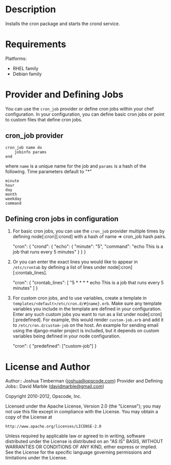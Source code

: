 Description
===========

Installs the cron package and starts the crond service.

Requirements
============

Platforms:

* RHEL family
* Debian family

Provider and Defining Jobs
==========================

You can use the `cron_job` provider or define cron jobs within your chef 
configuration. In your configuration, you can define basic cron jobs or 
point to custom files that define cron jobs.

cron_job provider
-----------------
    
    cron_job name do
        jobinfo params
    end

where `name` is a unique name for the job and `params` is a hash of the following. Time parameters default to "*"

    minute
    hour
    day
    month
    weekday
    command
    
Defining cron jobs in configuration
-----------------------------------

1. For basic cron jobs, you can use the `cron_job` provider multiple times by 
defining node[:cron][:crond] with a hash of name => cron_job hash pairs. 

    "cron": {
      "crond": {
        "echo": {
          "minute": "5",
          "command": "echo This is a job that runs every 5 minutes"
        }
      }
    }

2. Or you can enter the exact lines you would like to appear in `/etc/crontab` 
by defining a list of lines under node[:cron][:crontab_lines].

    "cron": {
        "crontab_lines": [
            "5 * * * * echo This is a job that runs every 5 minutes"
        ]
    }


3. For custom cron jobs, and to use variables, create a template in 
`templates/<default>/etc/cron.d/#{name}.erb`. Make sure any template 
variables you include in the template are defined in your configuration. 
Enter any such custom jobs you want to run as a list under 
node[:cron][:predefined]. For example, this would render `custom-job.erb` 
and add it to `/etc/cron.d/custom-job` on the host. An example for 
sending email using the django-mailer project is included, but it depends 
on custom variables being defined in your node configuration.

    "cron": {
        "predefined": ["custom-job"]
    }


License and Author
==================

Author:: Joshua Timberman (<joshua@opscode.com>)
Provider and Defining Jobs:: David Marble (<davidmarble@gmail.com>)

Copyright 2010-2012, Opscode, Inc.

Licensed under the Apache License, Version 2.0 (the "License");
you may not use this file except in compliance with the License.
You may obtain a copy of the License at

    http://www.apache.org/licenses/LICENSE-2.0

Unless required by applicable law or agreed to in writing, software
distributed under the License is distributed on an "AS IS" BASIS,
WITHOUT WARRANTIES OR CONDITIONS OF ANY KIND, either express or implied.
See the License for the specific language governing permissions and
limitations under the License.
